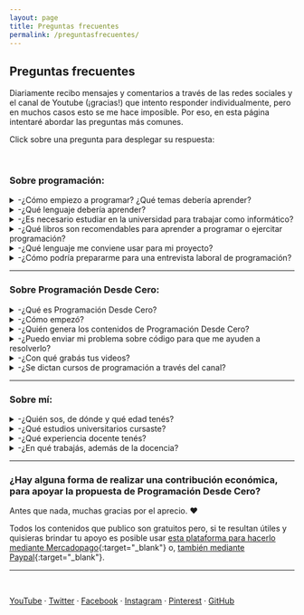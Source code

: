 ```yaml
---
layout: page
title: Preguntas frecuentes
permalink: /preguntasfrecuentes/
---
```


## Preguntas frecuentes

Diariamente recibo mensajes y comentarios a través de las redes sociales y el canal de Youtube (¡gracias!) que intento responder individualmente, pero en muchos casos esto se me hace imposible. Por eso, en esta página intentaré abordar las preguntas más comunes.

Click sobre una pregunta para desplegar su respuesta:

&nbsp;
&nbsp;


### Sobre programación:

<details><summary> -¿Cómo empiezo a programar? ¿Qué temas debería aprender?</summary>

<div markdown="1">Normalmente se comienza por conocer los fundamentos de la programación imperativa, sin importar el lenguaje (los conceptos son comunes y se aplican de forma muy similar en todos): variables, tipos de datos, entrada/salida, funciones, estructuras de datos, entre otros.
<br />En el canal de Youtube publiqué [un curso de nivel básico usando Python](https://www.youtube.com/playlist?list=PLb_E6BNMg5j7-MJ0ctjvKQlv2PU7qbMDb){:target="_blank"} apuntado a cualquier persona que quiera aprender a programar (no es un curso para aprender los detalles sobre Python sino los conceptos básicos de programación). También publiqué un [video introductorio a la Programación Orientada a Objetos](https://www.youtube.com/watch?v=iliKayKaGtc){:target="_blank"}. Otros temas importantes a conocer son [la recursividad](https://www.youtube.com/watch?v=0NBPd81uhJE){:target="_blank"} y [los punteros](https://www.youtube.com/watch?v=s8T7cPnYrz0){:target="_blank"}. Por supuesto que hay innumerables temas y cuestiones a conocer, además de distintos lenguajes y frameworks, y también otros paradigmas de programación, por lo que el camino de aprendizaje será constante.
<br />En [esta entrevista](https://youtu.be/7I8k2Y5_hXQ){:target="_blank"} que me hicieron para el canal amigo "Curso de robótica" hablé sobre consejos para empezar en el camino de la programación.
  </div>
<br />&nbsp;
</details>


<details><summary> -¿Qué lenguaje debería aprender?</summary>
<div markdown="1">El lenguaje no es lo más importante cuando se está comenzando a programar. Lo central es afianzar los conocimientos sobre fundamentos de la programación, algoritmos y estructuras de datos, que pueden luego trasladarse a cualquier lenguaje. El razonamiento lógico y las habilidades de resolución de problemas son cruciales en la programación, y eso se adquiere con ejercitación, donde el lenguaje es solo una herramienta para poder implementar.
  
  Es posible aprender los fundamentos de la programación sin utilizar un lenguaje específico, por ejemplo mediante pseudocódigo con [PSeInt](http://pseint.sourceforge.net/){:target="_blank"} o usando programación por bloques, como los desafíos que propone [Pilas Bloques](http://pilasbloques.program.ar/){:target="_blank"} ([en esta lista he publicado varios videos explicativos](https://www.youtube.com/watch?v=9Q9zMx3BeUo&list=PLb_E6BNMg5j5gJoXwKJw_19t0zmpYMGy7){:target="_blank"}) o la herramienta [MIT App Inventor](http://ai2.appinventor.mit.edu/){:target="_blank"} ([en esta serie de videos explico cómo desarrollar una aplicación móvil](https://www.youtube.com/watch?v=rDzScjlWLg8&list=PLb_E6BNMg5j6Zk9uw_bTn3_GSSkhmj-CT){:target="_blank"}).
  </div>
<br />&nbsp;
</details>


<details><summary> -¿Es necesario estudiar en la universidad para trabajar como informático?</summary>
<div markdown="1">Al menos en Argentina, por el momento, la informática no requiere título habilitante (como sí es el caso de los médicos o los abogados, por ejemplo), por lo que es posible trabajar sin tener ningún título. Pero, en mi opinión, se deben tener en cuenta las necesidades de cada persona. El aprendizaje autodidacta no es para todos y algunos se organizan y aprenden mejor con un programa de estudios y docentes que los guíen.
  
  También es posible formarse de otras maneras que no impliquen un título universitario. Pero algo importante que la universidad nos da es un lenguaje común y un cntexto general de varios temas que nos convierte en profesionales más completos. Por supuesto que podemos aprender todas estas cosas por fuera de una universidad, pero entonces mi recomendación es la de no limitarse a un curso/libro/tutorial de un tema en particular sino estar preparándose y buscando constantemente nuevas cosas para aprender.
  </div>
<br />&nbsp;
</details>


<details><summary> -¿Qué libros son recomendables para aprender a programar o ejercitar programación?</summary>
<div markdown="1">Es necesario tener en cuenta que mucho del material más reconocido se encuentra únicamente en inglés. Por suerte, para algunos títulos existen traducciones al español.
<br />* [Fundamentos de programación - Luis Joyanes Aguilar](https://books.google.com.ar/books/about/Fundamentos_de_programación.html?id=nrNvPwAACAAJ){:target="_blank"}
<br />* [Introduction To Algorithms - "CLRS"](https://books.google.com.ar/books/about/Introduction_To_Algorithms.html?id=NLngYyWFl_YC){:target="_blank"}
<br />* [C++ How to Program - Paul & Harvey Deitel](https://books.google.com.ar/books/about/C++_how_to_Program.html?id=XIZJNQEACAAJ){:target="_blank"}
<br />* [Automate the Boring Stuff with Python - Al Sweigart](https://automatetheboringstuff.com/){:target="_blank"}
<br />* [Código Limpio: Manual de estilo para el desarrollo ágil de software - Robert Martin](https://www.amazon.es/Código-Limpio-desarrollo-software-Programación/dp/8441532109){:target="_blank"}
  
  </div>
<br />&nbsp;
</details>



<details><summary> -¿Qué lenguaje me conviene usar para mi proyecto?</summary>
<div markdown="1">No hay una respuesta única, aunque el tipo de proyecto influye mucho. Para encarar algo serio, debe hacerse un análisis cuidadoso de las necesidades y arquitectura del proyecto, y definir el "stack tecnológico" más apropiado. En términos generales, [esta publicación]({{ site.baseurl }}{% link _posts/2019-11-01-que-lenguaje-usar.md %}){:target="_blank"} podría servir como guía introductoria.
  </div>
<br />&nbsp;
</details>


<details><summary> -¿Cómo podría prepararme para una entrevista laboral de programación?</summary>
<div markdown="1">En este punto debo mencionar que, para tener éxito como informáticos en el mundo profesional, es casi imprescindible hablar inglés. Sí, es posible trabajar para empresas, organizaciones o clientes de habla hispana, pero el mercado de la tecnología es global por naturaleza y es en esa globalidad donde se hallan grandes oportunidades para crecer y desarrollarnos profesionalmente. Es por eso que la gran mayoría de los recursos y el material más reconocido se encuentra únicamente en inglés.
  
  Aunque [en la página de enlaces puede encontrarse un listado más extenso](http://patriciaemiguel.com/enlaces/), estos son algunos sitios web donde podremos ejercitar nuestras habilidades, con problemas usualmente ordenados por categorías temáticas y según su dificultad:
<br />* [Codeforces](http://codeforces.com/){:target="_blank"}
<br />* [Hackerrank](https://www.hackerrank.com/){:target="_blank"}
<br />* [Leet Code](https://leetcode.com/){:target="_blank"}
  
  También existen algunos libros orientados exclusivamente a la preparación de entrevistas:
<br />* [Cracking the Coding Interview: 189 Programming Questions and Solutions - Gayle Laakmann McDowell](https://books.google.com.ar/books/about/Cracking_the_Coding_Interview.html?id=jD8iswEACAAJ){:target="_blank"}
<br />* [Algorithms for Interviews - Adnan Aziz, Amit Prakash](https://books.google.com.ar/books?id=Bvm5cQAACAAJ){:target="_blank"}
<br />* [Elements of Programming Interviews in Python - Aziz, Lee, Prakash](https://books.google.com.ar/books?id=eErBDwAAQBAJ){:target="_blank"}
<br />* [Elements of Programming Interviews in Java - Aziz, Lee, Prakash](https://books.google.com.ar/books?id=ux3PCwAAQBAJ){:target="_blank"}
<br />* [Programming Interviews Exposed: Secrets to Landing Your Next Job - Mongan, Kindler, Giguère](https://books.google.com.ar/books?id=FQzczWtdm3gC){:target="_blank"}
<br />* [Ace the Programming Interview: 160 Questions and Answers for Success - Guiness](https://books.google.com.ar/books?id=DEn71rgH4_4C){:target="_blank"}
  </div>
<br />&nbsp;
</details>



---

### Sobre Programación Desde Cero:

<details><summary> -¿Qué es Programación Desde Cero?</summary>
<div markdown="1">Es el espacio a través del cual comparto material educativo sobre programación, especialmente (pero no únicamente) para principiantes. Publico videos en [Youtube](https://www.youtube.com/c/ProgramacionDesdeCero){:target="_blank"} y contenidos breves en redes sociales ([Twitter](https://twitter.com/Programacion_0){:target="_blank"} / [Facebook](https://www.facebook.com/ProgramacionDesdeCeroParaTodos){:target="_blank"} / [Instagram](https://www.instagram.com/programaciondesdecero/){:target="_blank"} / [Pinterest](https://www.pinterest.com/ProgramacionDesdeCero/){:target="_blank"}) con conceptos explicados, ejercicios, desafíos, etc. En este blog también pueden verse esos contenidos.
  </div>
<br />&nbsp;
</details>


<details><summary> -¿Cómo empezó?</summary>
<div markdown="1">Alrededor de 2011 comencé publicando en este blog algunos artículos que escribía cuando aún era estudiante de Licenciatura en Sistemas.
<br />Unos años después hice algunos videos explicativos para mis alumnos de la universidad, sin intenciones de que se utilizaran fuera de ese ámbito.
<br />Luego decidí crear más contenidos, para compartirlos con cualquier persona que pudiera necesitarlos, y por eso comencé a subir más videos de diferentes temas y a publicar en redes sociales.
  </div>
<br />&nbsp;
</details>


<details><summary> -¿Quién genera los contenidos de Programación Desde Cero?</summary>
<div markdown="1">Principalmente yo, Patricia. 🙂 Aunque siempre estoy recibiendo ayuda de amigos, colegas y ex-compañeros de universidad y laborales, a los que recurro para consultar cuestiones específicas que ellos concen en mayor profundidad y en las que tienen mayor experiencia.
  </div>
<br />&nbsp;
</details>


<details><summary> -¿Puedo enviar mi problema sobre código para que me ayuden a resolverlo?</summary>
<div markdown="1">Lamentablemente, mis actividades no me permiten brindar este tipo de asesorías personalizadas. Además, existe otro motivo por el que no puedo ayudar cuando se trata de una tarea académica: en esos casos es necesario tener en cuenta las restricciones y estilos de código que los docentes hayan decidido adoptar en el curso que se está tomando, por lo que una resolución que no contemple estos detalles posiblemente no sea útil.
<br />De todas formas, [esta guía]({% post_url 2019-06-14-corregir-errores %}){:target="_blank"} puede ayudarte para resolver problemas de código y [en esta publicación]({% post_url 2021-01-02-leer-mensajes-error %}){:target="_blank"} intento ayudar a investigar los errores en el código. También publiqué [este video](https://www.youtube.com/watch?v=5W14n0PjfyI){:target="_blank"} sobre cómo "debuggear" y [este otro](https://www.youtube.com/watch?v=ZJP0Z5-sbeY){:target="_blank"} sobre cómo probar una función. Y en la [página de enlaces](http://patriciaemiguel.com/enlaces/){:target="_blank"} podrás encontrar varias comunidades de programadores donde es posible hacer preguntas y recibir consejos.
  </div>
<br />&nbsp;
</details>


<details><summary> -¿Con qué grabás tus videos?</summary>
<div markdown="1">A lo largo del tiempo he ido cambiando de software y equipo utilizado. Actualmente uso un micrófono Blue Snowball, [Audacity](https://www.audacityteam.org/){:target="_blank"} y [VoiceMeeter](https://vb-audio.com/Voicemeeter/){:target="_blank"} para grabación y edición del sonido. Para grabar la pantalla utilizo [Flashback Express](https://www.flashbackrecorder.com/express){:target="_blank"}. En cuanto a los contenidos, uso principalmente [Microsoft PowerPoint](https://www.office.com/launch/powerpoint){:target="_blank"} para diseñar las presentaciones y luego diferentes herramientas como IDEs o compiladores online (en este aspecto me gusta especialmente la funcionalidad de [Python tutor](http://pythontutor.com){:target="_blank"} para observar los contenidos de la memoria).
  </div>
<br />&nbsp;
</details>


<details><summary> -¿Se dictan cursos de programación a través del canal?</summary>
<div markdown="1">Por el momento, no. Aunque es algo que me han pedido mucho y es mi intención comenzar a hacer. Pero la organización y preparación de un curso es algo que debe hacerse con tiempo y cuidado, además de buscar la mejor modalidad para que todos los estudiantes puedan sacar el máximo provecho. En cuanto tenga novedades al respecto, estaré publicándolo en las cuentas de Programación Desde Cero en las redes sociales.
  </div>
<br />&nbsp;
</details>


---


### Sobre mí:

<details><summary> -¿Quién sos, de dónde y qué edad tenés?</summary>
<div markdown="1">Me llamo Patricia Miguel, soy de Argentina y tengo treinta y tantos años. 😛
  </div>
<br />&nbsp;
</details>


<details><summary> -¿Qué estudios universitarios cursaste?</summary>
<div markdown="1">Empecé estudiando abogacía (en la [UNLP](http://www.jursoc.unlp.edu.ar){:target="_blank"}) y obtuve mi título en 2007. En 2013 obtuve el de escribanía en la misma universidad, pero ya había decidido que ese no era mi camino y estaba estudiando informática.
<br />En 2009 comencé la carrera de informática en la [UNNOBA](http://www.unnoba.edu.ar). En 2014 obtuve un título de tecnicatura, de la carrera de "Programador Universitario", y uno de pre-grado, como Analista de Sistemas. Continué estudiando la Licenciatura en Sistemas y terminé con las materias de esta última carrera en 2018, aunque todavía está pendiente mi tesis, que no he podido concretar por cuestiones de tiempo.
  </div>
<br />&nbsp;
</details>


<details><summary> -¿Qué experiencia docente tenés?</summary>
<div markdown="1">En 2010, siendo todavía estudiante, comencé como ayudante de cátedra en dos materias del primer año, comunes a las distintas carreras de informática de la UNNOBA: "Introducción a la Programación Imperativa" y "Programación Imperativa". Durante 2011 también fui ayudante en el curso de ingreso para los alumnos que comenzaron ese año. Continué siendo ayudante en las dos materias anteriores hasta que, en 2014, tan pronto como obtuve mi título como Analista de Sistemas, empecé a trabajar como docente. Recientemente, a principios de 2021, fui parte del equipo docente de un "[Club de chicas programadoras](http://www.chicasprogramadoras.club/){:target="_blank"}" de manera virtual.
  </div>
<br />&nbsp;
</details>


<details><summary> -¿En qué trabajás, además de la docencia?</summary>
<div markdown="1">En mi trabajo de tiempo completo me dedico a QA ("Quality Assurance") de software, desde 2011.
  </div>
<br />&nbsp;
</details>

---

### ¿Hay alguna forma de realizar una contribución económica, para apoyar la propuesta de Programación Desde Cero?

Antes que nada, muchas gracias por el aprecio. ❤️

Todos los contenidos que publico son gratuitos pero, si te resultan útiles y quisieras brindar tu apoyo es posible usar [esta plataforma para hacerlo mediante Mercadopago](https://cafecito.app/programaciondesde0){:target="_blank"} o, [también mediante Paypal](https://www.paypal.me/ProgramacionDesde0){:target="_blank"}.


---

&nbsp;
&nbsp;

[YouTube](https://www.youtube.com/c/Programaciondesdecero) · [Twitter](https://twitter.com/Programacion_0) · [Facebook](https://www.facebook.com/ProgramacionDesdeCeroParaTodos) · [Instagram](https://www.instagram.com/programaciondesdecero) · [Pinterest](www.pinterest.com/ProgramacionDesdeCero) · [GitHub](https://github.com/programacion-desde-cero)
